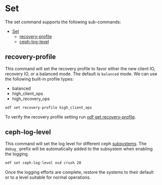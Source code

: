 # Set

The set command supports the following sub-commands:

- [Set](#set)
  - [recovery-profile](#recovery-profile)
  - [ceph-log-level](#ceph-log-level)

## recovery-profile

This command will set the recovery profile to favor either the new client IO, recovery IO, or a balanced mode. The default is `balanced` mode.
We can use the following built-in profile types:

* balanced
* high_client_ops
* high_recovery_ops

```bash
odf set recovery-profile high_client_ops
```

To verify the recovery profile setting run [odf get recovery-profile](get.md#recovery-profile).

## ceph-log-level

This command will set the log level for different ceph [subsystems](https://docs.ceph.com/en/latest/rados/troubleshooting/log-and-debug/#ceph-subsystems). 
The `debug_` prefix will be automatically added to the subsystem when enabling the logging.


``` bash
odf set ceph-log-level osd crush 20
```

Once the logging efforts are complete, restore the systems to their default or to a level suitable for normal operations.

